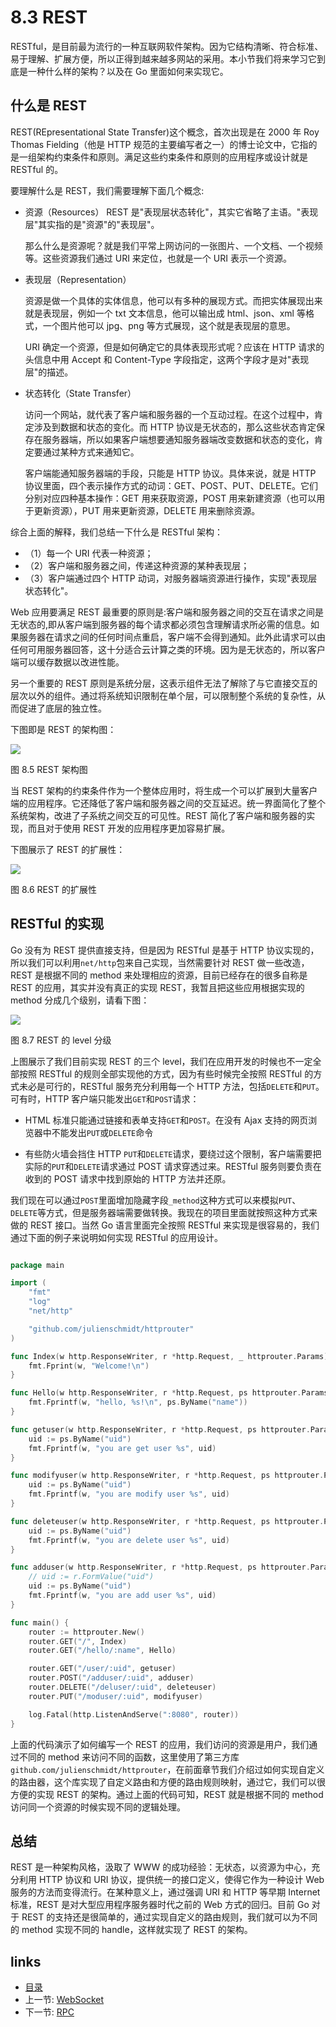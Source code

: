 # 8.3 REST

RESTful，是目前最为流行的一种互联网软件架构。因为它结构清晰、符合标准、易于理解、扩展方便，所以正得到越来越多网站的采用。本小节我们将来学习它到底是一种什么样的架构？以及在 Go 里面如何来实现它。

## 什么是 REST

REST(REpresentational State Transfer)这个概念，首次出现是在 2000 年 Roy Thomas Fielding（他是 HTTP 规范的主要编写者之一）的博士论文中，它指的是一组架构约束条件和原则。满足这些约束条件和原则的应用程序或设计就是 RESTful 的。

要理解什么是 REST，我们需要理解下面几个概念:

- 资源（Resources）
  REST 是"表现层状态转化"，其实它省略了主语。"表现层"其实指的是"资源"的"表现层"。

  那么什么是资源呢？就是我们平常上网访问的一张图片、一个文档、一个视频等。这些资源我们通过 URI 来定位，也就是一个 URI 表示一个资源。

- 表现层（Representation）

  资源是做一个具体的实体信息，他可以有多种的展现方式。而把实体展现出来就是表现层，例如一个 txt 文本信息，他可以输出成 html、json、xml 等格式，一个图片他可以 jpg、png 等方式展现，这个就是表现层的意思。

  URI 确定一个资源，但是如何确定它的具体表现形式呢？应该在 HTTP 请求的头信息中用 Accept 和 Content-Type 字段指定，这两个字段才是对"表现层"的描述。

- 状态转化（State Transfer）

  访问一个网站，就代表了客户端和服务器的一个互动过程。在这个过程中，肯定涉及到数据和状态的变化。而 HTTP 协议是无状态的，那么这些状态肯定保存在服务器端，所以如果客户端想要通知服务器端改变数据和状态的变化，肯定要通过某种方式来通知它。

  客户端能通知服务器端的手段，只能是 HTTP 协议。具体来说，就是 HTTP 协议里面，四个表示操作方式的动词：GET、POST、PUT、DELETE。它们分别对应四种基本操作：GET 用来获取资源，POST 用来新建资源（也可以用于更新资源），PUT 用来更新资源，DELETE 用来删除资源。

综合上面的解释，我们总结一下什么是 RESTful 架构：

- （1）每一个 URI 代表一种资源；
- （2）客户端和服务器之间，传递这种资源的某种表现层；
- （3）客户端通过四个 HTTP 动词，对服务器端资源进行操作，实现"表现层状态转化"。

Web 应用要满足 REST 最重要的原则是:客户端和服务器之间的交互在请求之间是无状态的,即从客户端到服务器的每个请求都必须包含理解请求所必需的信息。如果服务器在请求之间的任何时间点重启，客户端不会得到通知。此外此请求可以由任何可用服务器回答，这十分适合云计算之类的环境。因为是无状态的，所以客户端可以缓存数据以改进性能。

另一个重要的 REST 原则是系统分层，这表示组件无法了解除了与它直接交互的层次以外的组件。通过将系统知识限制在单个层，可以限制整个系统的复杂性，从而促进了底层的独立性。

下图即是 REST 的架构图：

![](https://ngte-superbed.oss-cn-beijing.aliyuncs.com/uPic/images/8.3.rest2.png?raw=true)

图 8.5 REST 架构图

当 REST 架构的约束条件作为一个整体应用时，将生成一个可以扩展到大量客户端的应用程序。它还降低了客户端和服务器之间的交互延迟。统一界面简化了整个系统架构，改进了子系统之间交互的可见性。REST 简化了客户端和服务器的实现，而且对于使用 REST 开发的应用程序更加容易扩展。

下图展示了 REST 的扩展性：

![](https://ngte-superbed.oss-cn-beijing.aliyuncs.com/uPic/images/8.3.rest.png?raw=true)

图 8.6 REST 的扩展性

## RESTful 的实现

Go 没有为 REST 提供直接支持，但是因为 RESTful 是基于 HTTP 协议实现的，所以我们可以利用`net/http`包来自己实现，当然需要针对 REST 做一些改造，REST 是根据不同的 method 来处理相应的资源，目前已经存在的很多自称是 REST 的应用，其实并没有真正的实现 REST，我暂且把这些应用根据实现的 method 分成几个级别，请看下图：

![](https://ngte-superbed.oss-cn-beijing.aliyuncs.com/uPic/images/8.3.rest3.png?raw=true)

图 8.7 REST 的 level 分级

上图展示了我们目前实现 REST 的三个 level，我们在应用开发的时候也不一定全部按照 RESTful 的规则全部实现他的方式，因为有些时候完全按照 RESTful 的方式未必是可行的，RESTful 服务充分利用每一个 HTTP 方法，包括`DELETE`和`PUT`。可有时，HTTP 客户端只能发出`GET`和`POST`请求：

- HTML 标准只能通过链接和表单支持`GET`和`POST`。在没有 Ajax 支持的网页浏览器中不能发出`PUT`或`DELETE`命令

- 有些防火墙会挡住 HTTP `PUT`和`DELETE`请求，要绕过这个限制，客户端需要把实际的`PUT`和`DELETE`请求通过 POST 请求穿透过来。RESTful 服务则要负责在收到的 POST 请求中找到原始的 HTTP 方法并还原。

我们现在可以通过`POST`里面增加隐藏字段`_method`这种方式可以来模拟`PUT`、`DELETE`等方式，但是服务器端需要做转换。我现在的项目里面就按照这种方式来做的 REST 接口。当然 Go 语言里面完全按照 RESTful 来实现是很容易的，我们通过下面的例子来说明如何实现 RESTful 的应用设计。

```Go

package main

import (
	"fmt"
	"log"
	"net/http"

	"github.com/julienschmidt/httprouter"
)

func Index(w http.ResponseWriter, r *http.Request, _ httprouter.Params) {
	fmt.Fprint(w, "Welcome!\n")
}

func Hello(w http.ResponseWriter, r *http.Request, ps httprouter.Params) {
	fmt.Fprintf(w, "hello, %s!\n", ps.ByName("name"))
}

func getuser(w http.ResponseWriter, r *http.Request, ps httprouter.Params) {
	uid := ps.ByName("uid")
	fmt.Fprintf(w, "you are get user %s", uid)
}

func modifyuser(w http.ResponseWriter, r *http.Request, ps httprouter.Params) {
	uid := ps.ByName("uid")
	fmt.Fprintf(w, "you are modify user %s", uid)
}

func deleteuser(w http.ResponseWriter, r *http.Request, ps httprouter.Params) {
	uid := ps.ByName("uid")
	fmt.Fprintf(w, "you are delete user %s", uid)
}

func adduser(w http.ResponseWriter, r *http.Request, ps httprouter.Params) {
	// uid := r.FormValue("uid")
	uid := ps.ByName("uid")
	fmt.Fprintf(w, "you are add user %s", uid)
}

func main() {
	router := httprouter.New()
	router.GET("/", Index)
	router.GET("/hello/:name", Hello)

	router.GET("/user/:uid", getuser)
	router.POST("/adduser/:uid", adduser)
	router.DELETE("/deluser/:uid", deleteuser)
	router.PUT("/moduser/:uid", modifyuser)

	log.Fatal(http.ListenAndServe(":8080", router))
}

```

上面的代码演示了如何编写一个 REST 的应用，我们访问的资源是用户，我们通过不同的 method 来访问不同的函数，这里使用了第三方库`github.com/julienschmidt/httprouter`，在前面章节我们介绍过如何实现自定义的路由器，这个库实现了自定义路由和方便的路由规则映射，通过它，我们可以很方便的实现 REST 的架构。通过上面的代码可知，REST 就是根据不同的 method 访问同一个资源的时候实现不同的逻辑处理。

## 总结

REST 是一种架构风格，汲取了 WWW 的成功经验：无状态，以资源为中心，充分利用 HTTP 协议和 URI 协议，提供统一的接口定义，使得它作为一种设计 Web 服务的方法而变得流行。在某种意义上，通过强调 URI 和 HTTP 等早期 Internet 标准，REST 是对大型应用程序服务器时代之前的 Web 方式的回归。目前 Go 对于 REST 的支持还是很简单的，通过实现自定义的路由规则，我们就可以为不同的 method 实现不同的 handle，这样就实现了 REST 的架构。

## links

- [目录](preface.md)
- 上一节: [WebSocket](08.2.md)
- 下一节: [RPC](08.4.md)

